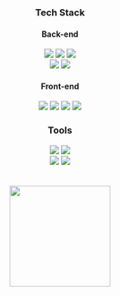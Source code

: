 <h3 align="center">Tech Stack</h3>
  <div align="center">
    <h4>Back-end</h4>
      <img src="https://img.shields.io/badge/Python-3776AB?style=for-the-badge&logo=Python&logoColor=white"> <img src="https://img.shields.io/badge/mysql-4479A1?style=for-the-badge&logo=mysql&logoColor=white" />
      <img src="https://img.shields.io/badge/Node.js-339933?style=for-the-badge&logo=nodedotjs&logoColor=white" />
      <br/>
      <img src="https://img.shields.io/badge/Django-092E20?style=for-the-badge&logo=django&logoColor=white" /> <img src="https://img.shields.io/badge/pandas-150458?style=for-the-badge&logo=pandas&logoColor=white" />
    <h4>Front-end</h4>
      <img src="https://img.shields.io/badge/HTML5-E34F26?style=for-the-badge&logo=html5&logoColor=white" />
      <img src="https://img.shields.io/badge/CSS3-1572B6?style=for-the-badge&logo=css3&logoColor=white" />
      <img src="https://img.shields.io/badge/JavaScript-F7DF1E?style=for-the-badge&logo=javascript&logoColor=black" />
      <img src="https://img.shields.io/badge/react-444444?style=for-the-badge&logo=react&logoColor=61DAFB" />
    <h3 align="center">Tools</h3>
      <div align="center">
        <img src="https://img.shields.io/badge/git-F05033.svg?style=for-the-badge&logo=git&logoColor=white" />
        <img src="https://img.shields.io/badge/github-181717.svg?style=for-the-badge&logo=github&logoColor=white" />
      </div>
      <div align="center">
        <img src="https://img.shields.io/badge/figma-F24E1E.svg?style=for-the-badge&logo=figma&logoColor=white" />
        <img src="https://img.shields.io/badge/VSCode-2C2C32.svg?style=for-the-badge&logo=visual-studio-code&logoColor=22ABF3" />
      </div>
    <br/>
    <br/>
    <a href="https://github.com/imysh578"><img align="center" style="height:180px" src="https://github-readme-stats.vercel.app/api/top-langs/?username=HUJO733&layout=compact&theme=nord&hide_border=true" /></a> 
  </div>



